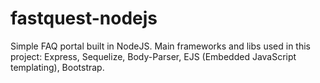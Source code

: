 # fastquest-nodejs
Simple FAQ portal built in NodeJS.
Main frameworks and libs used in this project:
  Express,
  Sequelize,
  Body-Parser,
  EJS (Embedded JavaScript templating),
  Bootstrap.
  
